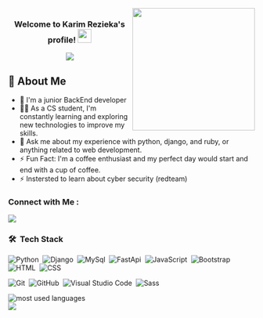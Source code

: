 
<img width="250" align="right" src="https://c.tenor.com/_DOBjnGspYAAAAAM/code-coding.gif">

<h3 align="center">
  Welcome to Karim Rezieka's profile!
  <img src="https://media.giphy.com/media/hvRJCLFzcasrR4ia7z/giphy.gif" width="28">
</h3>

<!-- Typing SVG by DenverCoder1 - https://github.com/DenverCoder1/readme-typing-svg -->
<p align="center">
  <a href="https://github.com/DenverCoder1/readme-typing-svg"><img src="https://readme-typing-svg.herokuapp.com/?lines=Junior%20BackEnd%20developer;Always%20learning%20new%20things&font=Fira%20Code&center=true&width=440&height=45&color=f75c7e&vCenter=true&size=22"></a>
</p> 


## 🚀 About Me
- 🏢 I'm a junior BackEnd developer
- 👨‍💻 As a CS student, I'm constantly learning and exploring new technologies to improve my skills.
- 💬 Ask me about my experience with python, django, and ruby, or anything related to web development.
- ⚡ Fun Fact: I'm a coffee enthusiast and my perfect day would start and end with a cup of coffee.
- ⚡  Instersted to learn about  cyber security (redteam) 
<!-- - 👨‍💻 Check out my portfolio at https://yousef-dergham.netlify.app/ to see some of the projects I've worked on. -->


<!-- ![Logo](https://dev-to-uploads.s3.amazonaws.com/uploads/articles/th5xamgrr6se0x5ro4g6.png) -->


### Connect with Me :

<a href="https://www.linkedin.com/in/kairm-saad-a4933a240/" target="_blank"><img src="https://img.shields.io/badge/-Karim%20Rezieka-0077B5?style=for-the-badge&logo=Linkedin&logoColor=white"/></a>
<!-- <a href="https://t.me/YousefMohamed01" target="_blank"><img src="https://img.shields.io/badge/-Yousef%20Dergham-0077B5?style=for-the-badge&logo=Telegram&logoColor=white"/></a> -->
### 🛠 &nbsp;Tech Stack
![Python](https://img.shields.io/badge/-Python%20-05122A?style=flat&logo=python)&nbsp;
![Django](https://img.shields.io/badge/-Django%20-05122A?style=flat&logo=django)&nbsp;
![MySql](https://img.shields.io/badge/-MySql%20-05122A?style=flat&logo=MySql)&nbsp;
![FastApi](https://img.shields.io/badge/-FastApi%20-05122A?style=flat&logo=FastApi)&nbsp;
![JavaScript](https://img.shields.io/badge/-JavaScript-05122A?style=flat&logo=javascript)&nbsp;
![Bootstrap](https://img.shields.io/badge/-Bootstrap-05122A?style=flat&logo=bootstrap&logoColor=563D7C)&nbsp;
![HTML](https://img.shields.io/badge/-HTML-05122A?style=flat&logo=HTML5)&nbsp;
![CSS](https://img.shields.io/badge/-CSS-05122A?style=flat&logo=CSS3&logoColor=1572B6)&nbsp;
<!-- ![React.js](https://img.shields.io/badge/-React-05122A?style=flat&logo=react)
![Node.js](https://img.shields.io/badge/-Node.js-05122A?style=flat&logo=node.js&logoColor=339933)&nbsp; -->
![Git](https://img.shields.io/badge/-Git-05122A?style=flat&logo=git)&nbsp;
![GitHub](https://img.shields.io/badge/-GitHub-05122A?style=flat&logo=github)&nbsp;
![Visual Studio Code](https://img.shields.io/badge/-Visual%20Studio%20Code-05122A?style=flat&logo=visual-studio-code&logoColor=007ACC)&nbsp;
![Sass](https://img.shields.io/badge/-Sass-05122A?style=flat&logo=sass)&nbsp;
<!-- ![GraphQL](https://img.shields.io/badge/-GraphQL-05122A?style=flat&logo=GraphQL)&nbsp;
![MongoDB](https://img.shields.io/badge/-MongoDB-05122A?style=flat&logo=MongoDB)&nbsp;
 -->




<img align="left" src="https://github-readme-stats.vercel.app/api/top-langs?username=yousefdergham&show_icons=true&locale=en&layout=compact&theme=radical" alt="most used languages" />
<br>
<a href="https://komarev.com/ghpvc/?username=yousefdergham&style=for-the-badge">
    <img src="https://komarev.com/ghpvc/?username=yousefdergham&style=for-the-badge">
</a>
